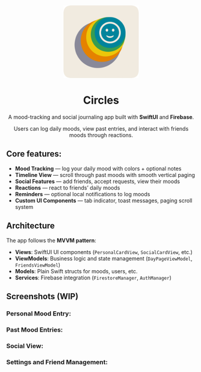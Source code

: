 <p align="center">
  <img src="screenshots/icon.png" alt="Circles Logo" width="200"/>
</p>

<h1 align="center">Circles</h1>

<p align="center">
  A mood-tracking and social journaling app built with <b>SwiftUI</b> and <b>Firebase</b>.<p>
  <p align="center">Users can log daily moods, view past entries, and interact with friends moods through reactions.
</p>

## Core features:

- **Mood Tracking** — log your daily mood with colors + optional notes
- **Timeline View** — scroll through past moods with smooth vertical paging
- **Social Features** — add friends, accept requests, view their moods
- **Reactions** — react to friends’ daily moods
- **Reminders** — optional local notifications to log moods
- **Custom UI Components** — tab indicator, toast messages, paging scroll system

## Architecture

The app follows the **MVVM pattern**:

- **Views**: SwiftUI UI components (`PersonalCardView`, `SocialCardView`, etc.)
- **ViewModels**: Business logic and state management (`DayPageViewModel`, `FriendsViewModel`)
- **Models**: Plain Swift structs for moods, users, etc.
- **Services**: Firebase integration (`FirestoreManager`, `AuthManager`)

## Screenshots (WIP)

### Personal Mood Entry:

### Past Mood Entries:

### Social View:

### Settings and Friend Management:
